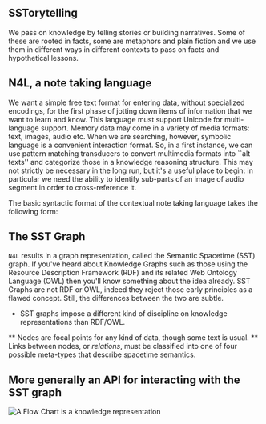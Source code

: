 
## SSTorytelling

We pass on knowledge by telling stories or building narratives. Some of these
are rooted in facts, some are metaphors and plain fiction and we use them in different
ways in different contexts to pass on facts and hypothetical lessons.



## N4L, a note taking language

We want a simple free text format for entering data, without
specialized encodings, for the first phase of jotting down items of
information that we want to learn and know.  This language must support Unicode for multi-language
support.  Memory data may come in a variety of media formats: text,
images, audio etc. When we are searching, however, symbolic language
is a convenient interaction format. So, in a first instance, we can
use pattern matching transducers to convert multimedia formats into
``alt texts'' and categorize those in a knowledge reasoning structure.
This may not strictly be necessary in the long run, but it's a useful
place to begin: in particular we need the ability to identify
sub-parts of an image of audio segment in order to cross-reference it.

The basic syntactic format of the contextual note taking language takes the following form:

## The SST Graph

`N4L` results in a graph representation, called the Semantic Spacetime (SST) graph.
If you've heard about Knowledge Graphs such as those using the Resource Description Framework (RDF)
and its related Web Ontology Language (OWL) then you'll know something about the idea already.
SST Graphs are not RDF or OWL, indeed they reject those early principles as a flawed concept.
Still, the differences between the two are subtle.

* SST graphs impose a different kind of discipline on knowledge representations than RDF/OWL.

** Nodes are focal points for any kind of data, though some text is usual.
** Links between nodes, or *relations*, must be classified into one of four possible meta-types
that describe spacetime semantics.


## More generally an API for interacting with the SST graph



![A Flow Chart is a knowledge representation](/markburgess/SSTorytime/blob/main/docs/figs/flow.png 'Flow Charts Are Knowledge Graphs')



